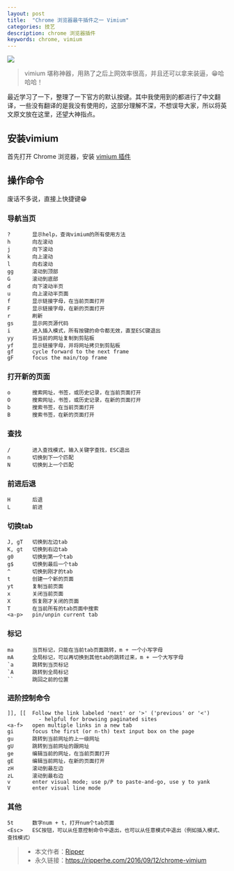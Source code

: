 ```yaml
---
layout: post
title:  "Chrome 浏览器最牛插件之一 Vimium"
categories: 技艺
description: chrome 浏览器插件
keywords: chrome, vimium
---
```


![](http://upload-images.jianshu.io/upload_images/939125-918d6510ff26082e.jpg?imageMogr2/auto-orient/strip%7CimageView2/2/w/1240)

> vimium 堪称神器，用熟了之后上网效率很高，并且还可以拿来装逼，😁哈哈哈！

最近学习了一下，整理了一下官方的默认按键。其中我使用到的都进行了中文翻译，一些没有翻译的是我没有使用的，这部分理解不深，不想误导大家，所以将英文原文放在这里，还望大神指点。

## 安装vimium
首先打开 Chrome 浏览器，安装 [vimium 插件](https://chrome.google.com/webstore/detail/vimium/dbepggeogbaibhgnhhndojpepiihcmeb?hl=zh-CN)

## 操作命令

废话不多说，直接上快捷键😁

### 导航当页

    ?       显示help，查询vimium的所有使用方法
    h       向左滚动
    j       向下滚动
    k       向上滚动
    l       向右滚动
    gg      滚动到顶部
    G       滚动到底部
    d       向下滚动半页
    u       向上滚动半页面
    f       显示链接字母，在当前页面打开
    F       显示链接字母，在新的页面打开
    r       刷新
    gs      显示网页源代码
    i       进入插入模式，所有按键的命令都无效，直至ESC键退出
    yy      将当前的网址复制到剪贴板
    yf      显示链接字母，并将网址拷贝到剪贴板
    gf      cycle forward to the next frame
    gF      focus the main/top frame

### 打开新的页面

    o       搜索网址，书签，或历史记录，在当前页面打开
    O       搜索网址，书签，或历史记录，在新的页面打开
    b       搜索书签，在当前页面打开
    B       搜索书签，在新的页面打开

### 查找

    /       进入查找模式，输入关键字查找，ESC退出
    n       切换到下一个匹配
    N       切换到上一个匹配

### 前进后退

    H       后退
    L       前进

### 切换tab

    J, gT   切换到左边tab
    K, gt   切换到右边tab
    g0      切换到第一个tab
    g$      切换到最后一个tab
    ^       切换到刚才的tab
    t       创建一个新的页面
    yt      复制当前页面
    x       关闭当前页面
    X       恢复刚才关闭的页面
    T       在当前所有的tab页面中搜索
    <a-p>   pin/unpin current tab

### 标记

    ma      当页标记，只能在当前tab页面跳转，m + 一个小写字母
    mA      全局标记，可以再切换到其他tab的跳转过来，m + 一个大写字母
    `a      跳转到当页标记
    `A      跳转到全局标记
    ``      跳回之前的位置

### 进阶控制命令

    ]], [[  Follow the link labeled 'next' or '>' ('previous' or '<')
              - helpful for browsing paginated sites
    <a-f>   open multiple links in a new tab
    gi      focus the first (or n-th) text input box on the page
    gu      跳转到当前网址的上一级网址
    gU      跳转到当前网址的跟网址
    ge      编辑当前的网址，在当前页面打开
    gE      编辑当前网址，在新的页面打开
    zH      滚动到最左边
    zL      滚动到最右边
    v       enter visual mode; use p/P to paste-and-go, use y to yank
    V       enter visual line mode
   
### 其他

	5t      数字num + t，打开num个tab页面
	<Esc>   ESC按钮，可以从任意控制命令中退出，也可以从任意模式中退出（例如插入模式、查找模式）
	
> * 本文作者：[Ripper](https://github.com/ripperhe)
> * 永久链接：<https://ripperhe.com/2016/09/12/chrome-vimium>
